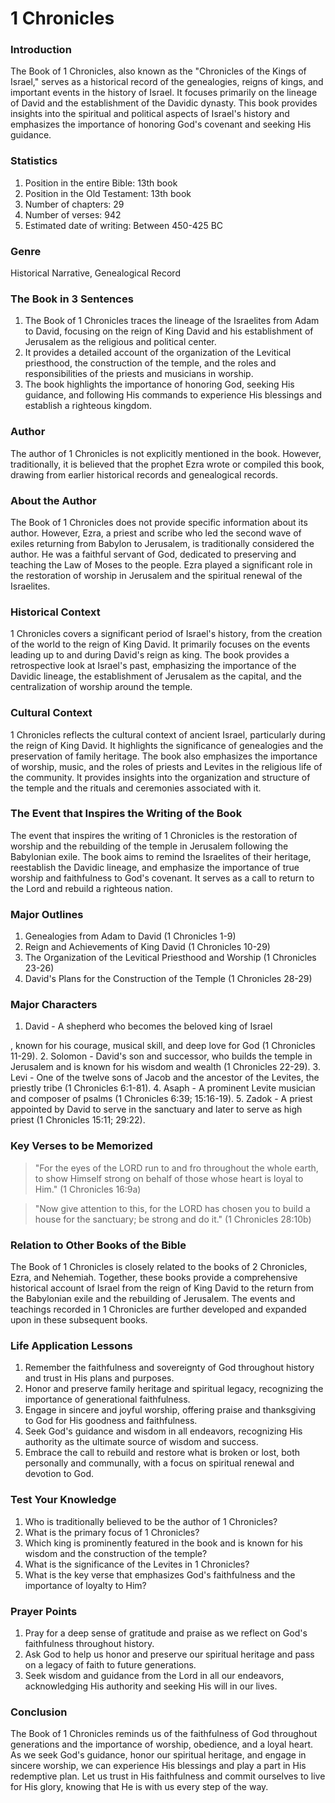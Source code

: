 # 1 Chronicles

### Introduction

The Book of 1 Chronicles, also known as the "Chronicles of the Kings of Israel," serves as a historical record of the genealogies, reigns of kings, and important events in the history of Israel. It focuses primarily on the lineage of David and the establishment of the Davidic dynasty. This book provides insights into the spiritual and political aspects of Israel's history and emphasizes the importance of honoring God's covenant and seeking His guidance.

### Statistics

1. Position in the entire Bible: 13th book
2. Position in the Old Testament: 13th book
3. Number of chapters: 29
4. Number of verses: 942
5. Estimated date of writing: Between 450-425 BC

### Genre

Historical Narrative, Genealogical Record

### The Book in 3 Sentences

1. The Book of 1 Chronicles traces the lineage of the Israelites from Adam to David, focusing on the reign of King David and his establishment of Jerusalem as the religious and political center.
2. It provides a detailed account of the organization of the Levitical priesthood, the construction of the temple, and the roles and responsibilities of the priests and musicians in worship.
3. The book highlights the importance of honoring God, seeking His guidance, and following His commands to experience His blessings and establish a righteous kingdom.

### Author

The author of 1 Chronicles is not explicitly mentioned in the book. However, traditionally, it is believed that the prophet Ezra wrote or compiled this book, drawing from earlier historical records and genealogical records.

### About the Author

The Book of 1 Chronicles does not provide specific information about its author. However, Ezra, a priest and scribe who led the second wave of exiles returning from Babylon to Jerusalem, is traditionally considered the author. He was a faithful servant of God, dedicated to preserving and teaching the Law of Moses to the people. Ezra played a significant role in the restoration of worship in Jerusalem and the spiritual renewal of the Israelites.

### Historical Context

1 Chronicles covers a significant period of Israel's history, from the creation of the world to the reign of King David. It primarily focuses on the events leading up to and during David's reign as king. The book provides a retrospective look at Israel's past, emphasizing the importance of the Davidic lineage, the establishment of Jerusalem as the capital, and the centralization of worship around the temple.

### Cultural Context

1 Chronicles reflects the cultural context of ancient Israel, particularly during the reign of King David. It highlights the significance of genealogies and the preservation of family heritage. The book also emphasizes the importance of worship, music, and the roles of priests and Levites in the religious life of the community. It provides insights into the organization and structure of the temple and the rituals and ceremonies associated with it.

### The Event that Inspires the Writing of the Book

The event that inspires the writing of 1 Chronicles is the restoration of worship and the rebuilding of the temple in Jerusalem following the Babylonian exile. The book aims to remind the Israelites of their heritage, reestablish the Davidic lineage, and emphasize the importance of true worship and faithfulness to God's covenant. It serves as a call to return to the Lord and rebuild a righteous nation.

### Major Outlines

1. Genealogies from Adam to David (1 Chronicles 1-9)
2. Reign and Achievements of King David (1 Chronicles 10-29)
3. The Organization of the Levitical Priesthood and Worship (1 Chronicles 23-26)
4. David's Plans for the Construction of the Temple (1 Chronicles 28-29)

### Major Characters

1. David - A shepherd who becomes the beloved king of Israel

, known for his courage, musical skill, and deep love for God (1 Chronicles 11-29). 2. Solomon - David's son and successor, who builds the temple in Jerusalem and is known for his wisdom and wealth (1 Chronicles 22-29). 3. Levi - One of the twelve sons of Jacob and the ancestor of the Levites, the priestly tribe (1 Chronicles 6:1-81). 4. Asaph - A prominent Levite musician and composer of psalms (1 Chronicles 6:39; 15:16-19). 5. Zadok - A priest appointed by David to serve in the sanctuary and later to serve as high priest (1 Chronicles 15:11; 29:22).

### Key Verses to be Memorized

> "For the eyes of the LORD run to and fro throughout the whole earth, to show Himself strong on behalf of those whose heart is loyal to Him." (1 Chronicles 16:9a)

> "Now give attention to this, for the LORD has chosen you to build a house for the sanctuary; be strong and do it." (1 Chronicles 28:10b)

### Relation to Other Books of the Bible

The Book of 1 Chronicles is closely related to the books of 2 Chronicles, Ezra, and Nehemiah. Together, these books provide a comprehensive historical account of Israel from the reign of King David to the return from the Babylonian exile and the rebuilding of Jerusalem. The events and teachings recorded in 1 Chronicles are further developed and expanded upon in these subsequent books.

### Life Application Lessons

1. Remember the faithfulness and sovereignty of God throughout history and trust in His plans and purposes.
2. Honor and preserve family heritage and spiritual legacy, recognizing the importance of generational faithfulness.
3. Engage in sincere and joyful worship, offering praise and thanksgiving to God for His goodness and faithfulness.
4. Seek God's guidance and wisdom in all endeavors, recognizing His authority as the ultimate source of wisdom and success.
5. Embrace the call to rebuild and restore what is broken or lost, both personally and communally, with a focus on spiritual renewal and devotion to God.

### Test Your Knowledge

1. Who is traditionally believed to be the author of 1 Chronicles?
2. What is the primary focus of 1 Chronicles?
3. Which king is prominently featured in the book and is known for his wisdom and the construction of the temple?
4. What is the significance of the Levites in 1 Chronicles?
5. What is the key verse that emphasizes God's faithfulness and the importance of loyalty to Him?

### Prayer Points

1. Pray for a deep sense of gratitude and praise as we reflect on God's faithfulness throughout history.
2. Ask God to help us honor and preserve our spiritual heritage and pass on a legacy of faith to future generations.
3. Seek wisdom and guidance from the Lord in all our endeavors, acknowledging His authority and seeking His will in our lives.

### Conclusion

The Book of 1 Chronicles reminds us of the faithfulness of God throughout generations and the importance of worship, obedience, and a loyal heart. As we seek God's guidance, honor our spiritual heritage, and engage in sincere worship, we can experience His blessings and play a part in His redemptive plan. Let us trust in His faithfulness and commit ourselves to live for His glory, knowing that He is with us every step of the way.
